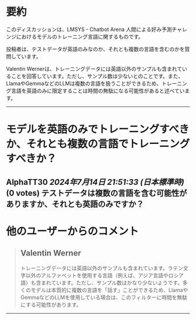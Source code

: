 # 要約 
このディスカッションは、LMSYS - Chatbot Arena 人間による好み予測チャレンジにおけるモデルのトレーニング言語に関するものです。

投稿者は、テストデータが英語のみなのか、それとも複数の言語を含むのかを質問しています。

Valentin Wernerは、トレーニングデータには英語以外のサンプルも含まれていることを回答しています。ただし、サンプル数は少ないとのことです。また、LlamaやGemmaなどのLLMは複数の言語を扱うことができるため、トレーニング言語を英語のみに限定することは時間の無駄になる可能性があると述べています。 


---
# モデルを英語のみでトレーニングすべきか、それとも複数の言語でトレーニングすべきか？
**AlphaTT30** *2024年7月14日 21:51:33 (日本標準時)* (0 votes)
テストデータは複数の言語を含む可能性がありますか、それとも英語のみですか？
---
# 他のユーザーからのコメント
> ## Valentin Werner
> 
> トレーニングデータには英語以外のサンプルも含まれています。ラテン文字以外のアルファベットを使用する言語（例えば、アジア言語やロシア語）も含まれています。ただし、サンプル数はかなり少ないようです。多くのモデルは本質的に複数の言語を「話す」ことができるため、LlamaやGemmaなどのLLMを使用している場合は、このフィルターに時間を無駄にする可能性があります。
> 
> 
> 
--- 

